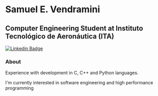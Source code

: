 # Samuel E. Vendramini
## Computer Engineering Student at Instituto Tecnológico de Aeronáutica (ITA)

[![Linkedin Badge](https://img.shields.io/badge/-LinkedIn-blue?style=flat-square&logo=Linkedin&logoColor=white&link=LINK_LINKEDIN)](LINK_LINKEDIN=https://www.linkedin.com/in/samuel-vendramini/)

### About

Experience with development in C, C++ and Python languages.

I'm currently interested in software engineering and high performance programming


<!--
**samuelv8/samuelv8** is a ✨ _special_ ✨ repository because its `README.md` (this file) appears on your GitHub profile.

Here are some ideas to get you started:

- 🔭 I’m currently working on ...
- 🌱 I’m currently learning ...
- 👯 I’m looking to collaborate on ...
- 🤔 I’m looking for help with ...
- 💬 Ask me about ...
- 📫 How to reach me: ...
- 😄 Pronouns: ...
- ⚡ Fun fact: ...
-->
